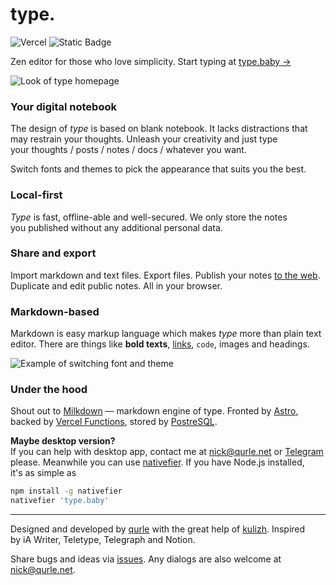 # type.

![Vercel](https://vercelbadge.vercel.app/api/qurle/type?style=flat) ![Static Badge](https://img.shields.io/badge/badass-code-white?style=flat)

Zen editor for those who love simplicity. Start typing at [type.baby →](https://type.baby/)

![Look of type homepage](https://github.com/qurle/type/blob/main/.github/hero-image.png)


### Your digital notebook

The design of *type* is based on blank notebook. It lacks distractions that may restrain your thoughts. Unleash your creativity and just type your thoughts / posts / notes / docs / whatever you want.

Switch fonts and themes to pick the appearance that suits you the best.


### Local-first

*Type* is fast, offline-able and well-secured. We only store the notes you published without any additional personal data.


### Share and export

Import markdown and text files. Export files. Publish your notes [to the web](/note/example). Duplicate and edit public notes. All in your browser.


### Markdown-based

Markdown is easy markup language which makes *type* more than plain text editor. There are things like **bold texts**, [links](http://type.baby), `code`, images and headings.


![Example of switching font and theme](https://github.com/qurle/type/blob/main/.github/appearance.png)


### Under the hood
Shout out to [Milkdown](https://milkdown.dev/) — markdown engine of type. Fronted by [Astro](https://astro.build), backed by [Vercel Functions](https://vercel.com/docs/functions), stored by [PostreSQL](https://www.postgresql.org/).

**Maybe desktop version?**  
If you can help with desktop app, contact me at [nick@qurle.net](mailto:nick@qurle.net?subject=type.%20desktop) or [Telegram](https://t.me/qurle) please.
Meanwhile you can use [nativefier](https://github.com/nativefier/nativefier). If you have Node.js installed, it's as simple as
```sh
npm install -g nativefier
nativefier 'type.baby'
```

---

Designed and developed by [qurle](https://qurle.net) with the great help of [kulizh](https://kulizh.ru). Inspired by iA Writer, Teletype, Telegraph and Notion.

Share bugs and ideas via [issues](https://github.com/qurle/type/issues). Any dialogs are also welcome at [nick@qurle.net](mailto:nick@qurle.net?subject=type.).
